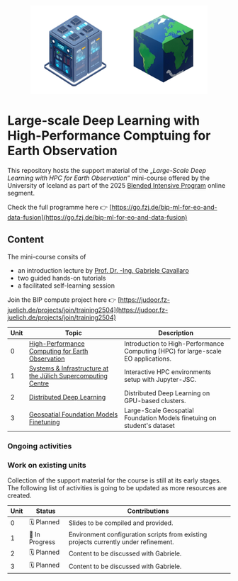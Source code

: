  <div style="text-align:center"><img src="docs/assets/computer.png" width="200" height=200><img src="docs/assets/earth.png" width="200" height=200></div>

 # Large-scale Deep Learning with High-Performance Comptuing for Earth Observation

This repository hosts the support material of the „*Large-Scale Deep Learning with HPC for Earth Observation*“ mini-course offered by the University of Iceland as part of the 2025 [Blended Intensive Program](https://internazionale.unipv.eu/it/machine-learning-for-earth-observation-and-data-fusion/) online segment.

Check the full programme here 👉 [https://go.fzj.de/bip-ml-for-eo-and-data-fusion](https://go.fzj.de/bip-ml-for-eo-and-data-fusion)


## Content

The mini-course consits of 
- an introduction lecture by [Prof. Dr. -Ing. Gabriele Cavallaro](https://www.gabriele-cavallaro.com/)
- two guided hands-on tutorials
- a facilitated self-learning session

Join the BIP compute project here 👉 [https://judoor.fz-juelich.de/projects/join/training2504](https://judoor.fz-juelich.de/projects/join/training2504)

| Unit | Topic                          | Description                                                                 |
|------|--------------------------------|-----------------------------------------------------------------------------|
| 0    | [High-Performance Computing for Earth Observation](https://github.com/stemauro/bip-course) | Introduction to High-Performance Computing (HPC) for large-scale EO applications.                  |
| 1    | [Systems & Infrastructure at the Jülich Supercomputing Centre](https://github.com/stemauro/bip-course)       |  Interactive HPC environments setup with Jupyter-JSC.          |
| 2   | [Distributed Deep Learning](https://github.com/stemauro/bip-course)       |  Distributed Deep Learning on GPU-based clusters. |
| 3    | [Geospatial Foundation Models Finetuning](https://github.com/stemauro/bip-course)                     | Large-Scale Geospatial Foundation Models finetuing on student's dataset               |

### Ongoing activities

### Work on existing units

Collection of the support material for the course is still at its early stages. The following list of activities is going to be updated as more resources are created.

| Unit | Status        | Contributions                                                          |
|------|--------------|------------------------------------------------------------------------|
| 0    | 🗓️ Planned     | Slides to be compiled and provided. |
| 1    | 🚧 In Progress | Environment configuration scripts from existing projects currently under refinement. |
| 2    | 🗓️ Planned | Content to be discussed with Gabriele. |
| 3    | 🗓️ Planned    | Content to be discussed with Gabriele. |